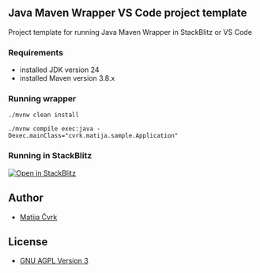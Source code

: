 ## Java Maven Wrapper VS Code project template

Project template for running Java Maven Wrapper in StackBlitz or VS Code

### Requirements

- installed JDK version 24
- installed Maven version 3.8.x

### Running wrapper

```shell
./mvnw clean install
```
```shell
./mvnw compile exec:java -Dexec.mainClass="cvrk.matija.sample.Application"
```

### Running in StackBlitz

[![Open in StackBlitz](https://developer.stackblitz.com/img/open_in_stackblitz.svg)](https://stackblitz.com/github/traVaulta/java-maven-wrapper-vs-code)

## Author

- [Matija Čvrk](https://hr.linkedin.com/in/matija-%C4%8Dvrk-1388b3101/)

## License

- [GNU AGPL Version 3](./LICENSE)

